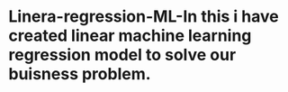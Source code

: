 # Linera-regression-ML-In this i have created linear machine learning regression model to solve our buisness problem.
